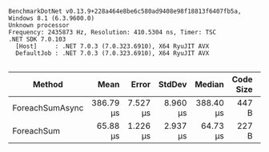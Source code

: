 ```

BenchmarkDotNet v0.13.9+228a464e8be6c580ad9408e98f18813f6407fb5a, Windows 8.1 (6.3.9600.0)
Unknown processor
Frequency: 2435873 Hz, Resolution: 410.5304 ns, Timer: TSC
.NET SDK 7.0.103
  [Host]     : .NET 7.0.3 (7.0.323.6910), X64 RyuJIT AVX
  DefaultJob : .NET 7.0.3 (7.0.323.6910), X64 RyuJIT AVX


```
| Method          | Mean      | Error    | StdDev   | Median    | Code Size | Gen0     | Allocated |
|---------------- |----------:|---------:|---------:|----------:|----------:|---------:|----------:|
| ForeachSumAsync | 386.79 μs | 7.527 μs | 8.960 μs | 388.40 μs |     447 B | 458.9844 |  720040 B |
| ForeachSum      |  65.88 μs | 1.226 μs | 2.937 μs |  64.73 μs |     227 B |        - |      40 B |
